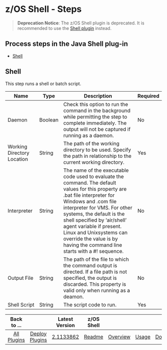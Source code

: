 
# z/OS Shell - Steps

> **Deprecation Notice**: The z/OS Shell plugin is deprecated. It is recommended to use the [Shell plugin](../Shell/README.md) instead.

## Process steps in the Java Shell plug-in

* [Shell](#shell)


## Shell


This step runs a shell or batch script.


| Name                       | Type    | Description                                                                                                                                                                                                                                                                                                                                                                       | Required |
|----------------------------|---------|-----------------------------------------------------------------------------------------------------------------------------------------------------------------------------------------------------------------------------------------------------------------------------------------------------------------------------------------------------------------------------------|----------|
| Daemon                     | Boolean | Check this option to run the command in the background while permitting the step to complete immediately. The output will not be captured if running as a daemon.                                                                                                                                                                                                                 | No       |
| Working Directory Location | String  | The path of the working directory to be used. Specify the path in relationship to the current working directory.                                                                                                                                                                                                                                                                  | Yes      |
| Interpreter                | String  | The name of the executable code used to evaluate the command. The default values for this property are .bat file interpreter for Windows and .com file interpreter for VMS. For other systems, the default is the shell specified by ‘air/shell’ agent variable if present. Linux and Unixsystems can override the value is by having the command line starts with a #! sequence. | No       |
| Output File                | String  | The path of the file to which the command output is directed. If a file path is not specified, the output is discarded. This property is valid only when running as a deamon.                                                                                                                                                                                                     | No       |
| Shell Script               | String  | The script code to run.                                                                                                                                                                                                                                                                                                                                                           | Yes      |



|          Back to ...          |                                |                                                       Latest Version                                                        |     z/OS Shell      ||||
|:-----------------------------:|:------------------------------:|:---------------------------------------------------------------------------------------------------------------------------:|:-------------------:| :---: | :---: | :---: |
| [All Plugins](../../index.md) | [Deploy Plugins](../README.md) | [2.1133862](https://raw.githubusercontent.com/UrbanCode/IBM-UCD-PLUGINS/main/files/java-shell/ucd-java-shell-2.1133862.zip) | [Readme](README.md) |[Overview](overview.md)|[Usage](usage.md)|[Downloads](downloads.md)|
